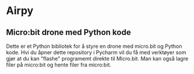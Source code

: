 # Airpy
## Micro:bit drone med Python kode
Dette er et Python bibliotek for å styre en drone med micro.bit og Python kode.  Hvi du åpner dette repository i Pycharm vil du få med verktøyer som gjør at du kan "flashe" programemt direkte til Micro.bit.  Man kan også lagre filer på micro:bit og hente filer fra micro:bit. 
